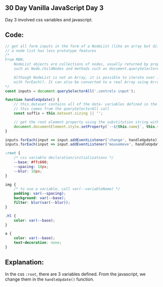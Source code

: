## 30 Day Vanilla JavaScript Day 3
<p>Day 3 involved css variables and javascript.</p>

## Code:
```javascript
// get all form inputs in the form of a NodeList (like an array but different)
// a node list has less prototype features
/*
From MDN:
    NodeList objects are collections of nodes, usually returned by properties 
    such as Node.childNodes and methods such as document.querySelectorAll().

    Although NodeList is not an Array, it is possible to iterate over it 
    with forEach(). It can also be converted to a real Array using Array.from().
*/
const inputs = document.querySelectorAll('.controls input');

function handleUpdate() {
    // this.dataset contains all of the data- variables defined in the html element
    // this comes from the querySelectorAll call
    const suffix = this.dataset.sizing || '';

    // get the root element property using the substitution string with this.name
    document.documentElement.style.setProperty(`--${this.name}`, this.value + suffix);
}

inputs.forEach(input => input.addEventListener('change', handleUpdate));
inputs.forEach(input => input.addEventListener('mousemove', handleUpdate));
```

```css
:root {
	/* css variable declaration/initializations */
	--base: #ffc600;
	--spacing: 10px;
	--blur: 10px;
}

img {
	/* to use a variable, call var(--variableName) */
	padding: var(--spacing);
	background: var(--base);
	filter: blur(var(--blur));
}

.hl {
	color: var(--base);
}

a {
	color: var(--base);
	text-decoration: none;
}
```

## Explanation:
In the css `:root`, there are 3 variables defined. From the javascript, we change them in the `handleUpdate()` function.